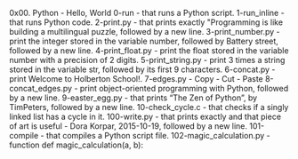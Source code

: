 0x00. Python - Hello, World
0-run - that runs a Python script.
1-run_inline - that runs Python code.
2-print.py - that prints exactly "Programming is like building a multilingual puzzle, followed by a new line.
3-print_number.py - print the integer stored in the variable number, followed by Battery street, followed by a new line.
4-print_float.py - print the float stored in the variable number with a precision of 2 digits.
5-print_string.py - print 3 times a string stored in the variable str, followed by its first 9 characters.
6-concat.py - print Welcome to Holberton School!.
7-edges.py - Copy - Cut - Paste
8-concat_edges.py - print object-oriented programming with Python, followed by a new line.
9-easter_egg.py - that prints “The Zen of Python”, by TimPeters, followed by a new line.
10-check_cycle.c - that checks if a singly linked list has a cycle in it.
100-write.py - that prints exactly and that piece of art is useful - Dora Korpar, 2015-10-19, followed by a new line.
101-compile - that compiles a Python script file.
102-magic_calculation.py - function def magic_calculation(a, b):